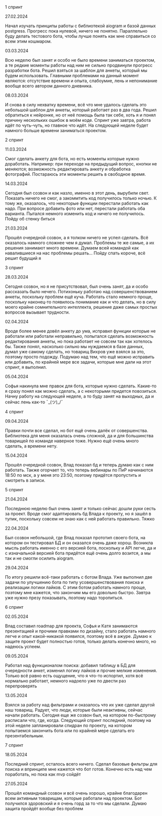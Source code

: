 1 спринт

27.02.2024

Начал изучать принципы работы с библиотекой aiogram и базой данных postgress. Прогресс пока нулевой, ничего не понятно. Параллельно буду делать тестового бота, чтобы лучше понять как мне справиться со всем этим кошмаром.

03.03.2024

Всю неделю был занят и особо не было времени заниматься проектом, а те редкие моменты работы над ним не сильно продвинули прогресс разработки бота. Решил взяться за шаблон для анкеты, который мы будем использовать. Главными проблемами на данный момент являются: отсутствие времени и опыта, слабоумие, лень и непонимание вообще всего автором данного дневника.

08.03.2024

И снова в силу нехватку времени, всё что мне удалось сделать это небольшой шаблон для анкеты, который работает раз в два года. Решил обратиться к нейронке, но от неё помощь была так себе, хоть я и понял причину нескольких ошибок в моём коде. Спринт уже завтра, работа идёт по чуть-чуть, но главное что идёт. На следующей неделе будет намного больше времени заниматься проектом.

2 спринт

11.03.2024

Смог сделать анкету для бота, но есть моменты которые нужно доработать. Например: при переходе на предыдущий вопрос, кнопки не меняются; возможность редактировать анкету и обработка фотографий. Постараюсь эти моменты решить в свободное время.

14.03.2024

Сегодня был созвон и как назло, именно в этот день, вырубили свет. Показать ничего не смог, а закоммтить код получилось только ночью. К тому же, оказалось, что некоторые функции перестали работать как надо. При вопросе добавить фото или нет, перестали работать оба варианта. Пытался немного изменить код и ничего не получилось. Пойду об стенку биться

21.03.2024

Прошёл очередной созвон, а я толком ничего не успел сделать. Всё оказалось намного сложнее чем я думал. Проблемы те же самые, а их решения занимают много времени. Думаем всей командой как навалившиеся на нас проблемы решать...  Пойду спать короче, всё решит будущий я

3 спринт

28.03.2024

Сегодня созвон, но я не присутствовал, был очень занят, да и особо рассказать было нечего. Потихоньку работаю над совершенствованием анкеты, поскольку проблем ещё куча. Работать стало немного проще, поскольку наконец-то появилось понимание как и что делать, но в силу моего крайне сомнительного интеллекта, решение даже самых простых вопросов вызывает трудности.

02.04.2024

Вроде более менее довёл анкету до ума, исправил функции которые не работали или работали неправильно, попытался сделать возможность редактирования анкеты, но пока работает не совсем так как хотелось бы. Также понял, насколько сильно мы нуждаемся в базе данных, думал уже самому сделать, но товарищ Вихров уже взялся за это, поэтому просто подожду. Подумаю над тем, что ещё можно исправить или добавить, по крайней мере все задачи, которые мне дали на этот спринт, я выполнил.

05.04.2024

Софья накинула мне правок для бота, которые нужно сделать. Какие-то я сразу понял как можно сделать, а с некоторыми придется повозиться. Начну работу на следующей неделе, а то буду занят на выходных, да и сейчас лень как-то ¯\_(ツ)_/¯

4 спринт

09.04.2024

Правки почти все сделал, но бот ещё очень далёк от совершенства. Библиотека для меня оказалась очень сложной, да и для большинства товарищей по команде наверное тоже. Нужно ещё очень много сделать, а времени нету.

15.04.2024

Прошёл очередной созвон, Влад показал бд и теперь думаю как с ним работать. Также огорчает то, что теперь вебинары по ПиР начинаются 18:50 по мск, а у меня это 23:50, поэтому придётся пропустить и смотреть в записи.

5 спринт

21.04.2024

Последнюю неделю был очень занят и только сейчас дошли руки сесть за проект. Вроде смог адаптировать бд Влада к проекту, но я зашёл в тупик, поскольку совсем не знаю как с ней работать правильно. Тяжко

22.04.2024

Был созвон небольшой, где Влад показал прототип своего бота, на котором он тестировал БД и он оказался очень даже хорош. Возникла мысль работать именно с его версией бота, поскольку и API легче, да и с изначальной версией бота придётся ещё очень долго возится, а мы так и не смогли осилить aiogram.

29.04.2024

По итогу решили всё-таки работать с ботом Влада. Уже выполнил две задачи по улучшению бота по типу усовершенствования поиска и реализации логики лайков. С этим ботом работать намного проще, поэтому мне кажется, что закончим мы его довольно быстро. Завтра уже нужно презу показывать, поэтому надо торопиться.

6 спринт

02.05.2024

Влад составил roadmap для проекта, Софья и Катя занимаются презентацией и прочими правками по дизайну, стало работать намного легче и опыт какой-никакой появился, поэтому всё в ажуре. Думаю к защите проект будет полностью готов, только делать конечно много, но надеюсь успеем.

09.05.2024

Работал над функционалом поиска: добавил таблицу в БД для очередности анкет, изменил логику лайков и прочие мелкие изменения. Только всё равно есть ощущение, что я что-то испортил, хотя всё нормально работает, немного надоело уже по двести раз перепроверять

13.05.2024

Взялся за работу над фильтрами и оказалось что их уже сделал другой наш товарищ. Радует, что люди, которые были неактивны, сейчас начали работать. Сегодня еще же созвон был, на котором по-быстрому расписали что, где, когда. Следующий спринт последний, поэтому на этой неделе запланировали спидран по проекту, на котором попытаемся закончить бота или по крайней мере сделать его презентабельным.


7 спринт

18.05.2024

Последний спринт, осталось всего ничего. Сделал базовые фильтры для поиска и впринципе мне кажется что бот готов. Конечно есть над чем поработать, но пока как mvp сойдёт

27.05.2024

Прошёл командный созвон и всё очень хорошо, крайне благодарен всем активным товарищам, которые работали над проектом. Бот получился здоровский и я очень горд за то что мы сделали. Думаю защита пройдёт вообще без проблем
